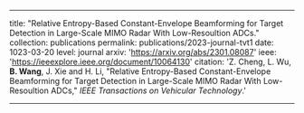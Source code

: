 ---

title: "Relative Entropy-Based  Constant-Envelope Beamforming for Target Detection in Large-Scale MIMO Radar With Low-Resoultion ADCs."
collection: publications
permalink: publications/2023-journal-tvt1
date: 1023-03-20
level: journal
arxiv: 'https://arxiv.org/abs/2301.08087'
ieee: 'https://ieeexplore.ieee.org/document/10064130'
citation: 'Z. Cheng, L. Wu, <b>B. Wang</b>, J. Xie and H. Li, "Relative Entropy-Based  Constant-Envelope Beamforming for Target Detection in Large-Scale MIMO Radar With Low-Resoultion ADCs," <i>IEEE Transactions on Vehicular Technology</i>.'

---